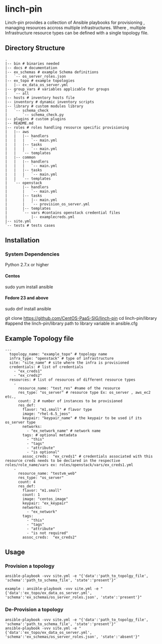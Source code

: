 # linch-pin
Linch-pin provides a collection of Ansible playbooks for provisioning , managing resources accross multiple infrastructures.
Where , multiple Infrastructure resource types can be defined with a single topology file.

## Directory Structure 
```
.
|-- bin # binaries needed 
|-- docs # documentation 
|-- ex_schemas # example Schema definitions
|   `-- os_server_roles.json
|-- ex_topo # example topologies
|   |-- ex_data_os_server.yml
|-- group_vars # variables applicable for groups
|   `-- all
|-- hosts # inventory hosts file
|-- inventory # dynamic inventory scripts
|-- library # custom modules library
|   `-- schema_check
|       `-- schema_check.py
|-- plugins # custom plugins
|-- README.md
|-- roles # roles handling resource specific provisioning
|   |-- aws
|   |   |-- handlers
|   |   |   `-- main.yml
|   |   |-- tasks
|   |   |   `-- main.yml
|   |   `-- templates
|   |-- common 
|   |   |-- handlers
|   |   |   `-- main.yml
|   |   |-- tasks
|   |   |   `-- main.yml
|   |   `-- templates
|   `-- openstack
|       |-- handlers
|       |   `-- main.yml
|       |-- tasks
|       |   |-- main.yml
|       |   `-- provision_os_server.yml
|       |-- templates
|       `-- vars #contains openstack credential files
|           |-- examplecreds.yml
|-- site.yml
`-- tests # tests cases
```

## Installation

### System Dependencies
Python 2.7.x  or higher
#### Centos
sudo yum install ansible  

#### Fedore 23 and above
sudo dnf install ansible 

git clone https://github.com/CentOS-PaaS-SIG/linch-pin
cd linch-pin/library
#append the linch-pin/library path to library variable in ansible.cfg 

## Example Topology file 
```
---
  topology_name: "example_topo" # topology name
  infra_type: "openstack" # type of infrastructure 
  site: "site_name" # site where the infra is provisioned
  credentials: # list of credentials
    - "ex_creds1"
    - "ex_creds2"
  resources: # list of resources of different resource types
    - 
      resource_name: "test_res" #name of the resource
      res_type: "os_server" # resource type Ex: os_server , aws_ec2 etc.,
      count: 2 # number of instances to be provisioned
      res_def:
        flavor: "m1.small" # flavor type 
        image: "rhel-6.5_jeos"
        keypair: "keypair_name" # the keypair to be used if its os_server type
        networks:
          - "ex_network_name" # network name 
        tags: # optional metadata 
          - "this"
          - "tags"
          - "attribute"
          - "is optional"
        assoc_creds:  "ex_creds1" # credentials associated with this resource creds needs to be declared in the respective roles/role_name/vars ex: roles/openstack/vars/ex_creds1.yml
    - 
      resource_name: "testvm_web"
      res_type: "os_server"
      count: 4
      res_def:
        flavor: "m1.small"
        count: 1
        image: "centos_image"
        keypair: "ex_keypair"
        networks:
          - "ex_network"
        tags:
          - "this"
          - "tags"
          - "attribute"
          - "is not required"
        assoc_creds:  "ex_creds2"
```

## Usage
### Provision a topology
```
ansible-playbook -vvv site.yml -e "{'data':'path_to_topolgy_file', 'schema':'path_to_schema_file', 'state':'present'}"

example : ansible-playbook -vvv site.yml -e "{'data':'ex_topo/ex_data_os_server.yml', 'schema':'ex_schemas/os_server_roles.json', 'state':'present'}"
```

### De-Provision a topology
```
ansible-playbook -vvv site.yml -e "{'data':'path_to_topolgy_file', 'schema':'path_to_schema_file', 'state':'present'}"
ansible-playbook -vvv site.yml -e "{'data':'ex_topo/ex_data_os_server.yml', 'schema':'ex_schemas/os_server_roles.json', 'state':'absent'}"
```


